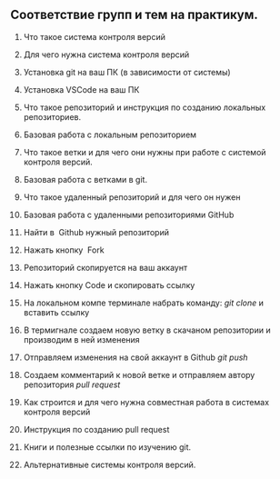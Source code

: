 ## Соответствие групп и тем на практикум.

1. Что такое система контроля версий
2. Для чего нужна система контроля версий
3. Установка git на ваш ПК (в зависимости от системы)
4. Установка VSCode на ваш ПК
5. Что такое репозиторий и инструкция по созданию локальных репозиториев.
6. Базовая работа с локальным репозиторием
7. Что такое ветки и для чего они нужны при работе с системой контроля версий.
8. Базовая работа с ветками в git.
9. Что такое удаленный репозиторий и для чего он нужен
10. Базовая работа с удаленными репозиториями GitHub

1. Найти в  Github нужный репозиторий
2. Нажать кнопку  Fork
3. Репозиторий скопируется на ваш аккаунт
4. Нажать кнопку Code и скопировать ссылку
5. На локальном компе терминале набрать команду: *git clone* и вставить ссылку
6. В термигнале создаем новую ветку в скачаном репозитории и производим в ней изменения
7. Отправляем изменения на свой аккаунт в Github *git push*
8. Создаем комментарий к новой ветке и отправляем автору репозитория *pull request*

11. Как строится и для чего нужна совместная работа в системах контроля версий
12. Инструкция по созданию pull request
13. Книги и полезные ссылки по изучению git.
14. Альтернативные системы контроля версий.
